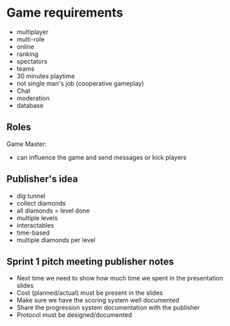 # Game requirements
- multiplayer
- multi-role
- online
- ranking
- spectators
- teams
- 30 minutes playtime
- not single man's job (cooperative gameplay)
- Chat
- moderation
- database

## Roles
Game Master:
- can influence the game and send messages or kick players

## Publisher's idea
- dig tunnel
- collect diamonds
- all diamonds = level done
- multiple levels
- interactables
- time-based
- multiple diamonds per level

## Sprint 1 pitch meeting publisher notes
- Next time we need to show how much time we spent in the presentation slides
- Cost (planned/actual) must be present in the slides
- Make sure we have the scoring system well documented
- Share the progression system documentation with the publisher
- Protocol must be designed/documented